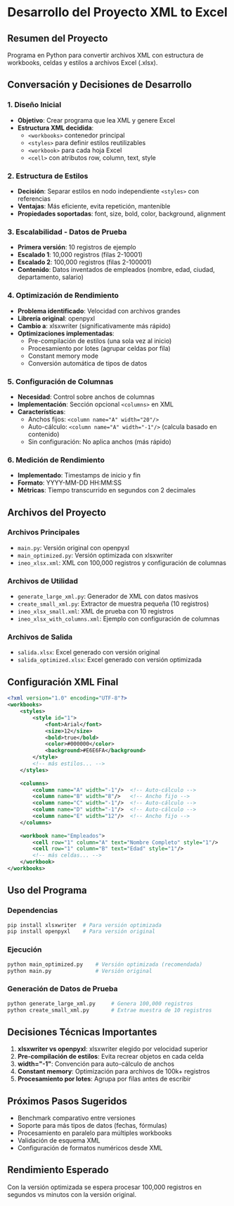 # Desarrollo del Proyecto XML to Excel

## Resumen del Proyecto
Programa en Python para convertir archivos XML con estructura de workbooks, celdas y estilos a archivos Excel (.xlsx).

## Conversación y Decisiones de Desarrollo

### 1. Diseño Inicial
- **Objetivo**: Crear programa que lea XML y genere Excel
- **Estructura XML decidida**:
  - `<workbooks>` contenedor principal
  - `<styles>` para definir estilos reutilizables
  - `<workbook>` para cada hoja Excel
  - `<cell>` con atributos row, column, text, style

### 2. Estructura de Estilos
- **Decisión**: Separar estilos en nodo independiente `<styles>` con referencias
- **Ventajas**: Más eficiente, evita repetición, mantenible
- **Propiedades soportadas**: font, size, bold, color, background, alignment

### 3. Escalabilidad - Datos de Prueba
- **Primera versión**: 10 registros de ejemplo
- **Escalado 1**: 10,000 registros (filas 2-10001)
- **Escalado 2**: 100,000 registros (filas 2-100001)
- **Contenido**: Datos inventados de empleados (nombre, edad, ciudad, departamento, salario)

### 4. Optimización de Rendimiento
- **Problema identificado**: Velocidad con archivos grandes
- **Librería original**: openpyxl
- **Cambio a**: xlsxwriter (significativamente más rápido)
- **Optimizaciones implementadas**:
  - Pre-compilación de estilos (una sola vez al inicio)
  - Procesamiento por lotes (agrupar celdas por fila)
  - Constant memory mode
  - Conversión automática de tipos de datos

### 5. Configuración de Columnas
- **Necesidad**: Control sobre anchos de columnas
- **Implementación**: Sección opcional `<columns>` en XML
- **Características**:
  - Anchos fijos: `<column name="A" width="20"/>`
  - Auto-cálculo: `<column name="A" width="-1"/>` (calcula basado en contenido)
  - Sin configuración: No aplica anchos (más rápido)

### 6. Medición de Rendimiento
- **Implementado**: Timestamps de inicio y fin
- **Formato**: YYYY-MM-DD HH:MM:SS
- **Métricas**: Tiempo transcurrido en segundos con 2 decimales

## Archivos del Proyecto

### Archivos Principales
- `main.py`: Versión original con openpyxl
- `main_optimized.py`: Versión optimizada con xlsxwriter
- `ineo_xlsx.xml`: XML con 100,000 registros y configuración de columnas

### Archivos de Utilidad
- `generate_large_xml.py`: Generador de XML con datos masivos
- `create_small_xml.py`: Extractor de muestra pequeña (10 registros)
- `ineo_xlsx_small.xml`: XML de prueba con 10 registros
- `ineo_xlsx_with_columns.xml`: Ejemplo con configuración de columnas

### Archivos de Salida
- `salida.xlsx`: Excel generado con versión original
- `salida_optimized.xlsx`: Excel generado con versión optimizada

## Configuración XML Final

```xml
<?xml version="1.0" encoding="UTF-8"?>
<workbooks>
    <styles>
        <style id="1">
            <font>Arial</font>
            <size>12</size>
            <bold>true</bold>
            <color>#000000</color>
            <background>#E6E6FA</background>
        </style>
        <!-- más estilos... -->
    </styles>
    
    <columns>
        <column name="A" width="-1"/>  <!-- Auto-cálculo -->
        <column name="B" width="8"/>   <!-- Ancho fijo -->
        <column name="C" width="-1"/>  <!-- Auto-cálculo -->
        <column name="D" width="-1"/>  <!-- Auto-cálculo -->
        <column name="E" width="12"/>  <!-- Ancho fijo -->
    </columns>
    
    <workbook name="Empleados">
        <cell row="1" column="A" text="Nombre Completo" style="1"/>
        <cell row="1" column="B" text="Edad" style="1"/>
        <!-- más celdas... -->
    </workbook>
</workbooks>
```

## Uso del Programa

### Dependencias
```bash
pip install xlsxwriter  # Para versión optimizada
pip install openpyxl    # Para versión original
```

### Ejecución
```bash
python main_optimized.py    # Versión optimizada (recomendada)
python main.py              # Versión original
```

### Generación de Datos de Prueba
```bash
python generate_large_xml.py     # Genera 100,000 registros
python create_small_xml.py       # Extrae muestra de 10 registros
```

## Decisiones Técnicas Importantes

1. **xlsxwriter vs openpyxl**: xlsxwriter elegido por velocidad superior
2. **Pre-compilación de estilos**: Evita recrear objetos en cada celda
3. **width="-1"**: Convención para auto-cálculo de anchos
4. **Constant memory**: Optimización para archivos de 100k+ registros
5. **Procesamiento por lotes**: Agrupa por filas antes de escribir

## Próximos Pasos Sugeridos
- Benchmark comparativo entre versiones
- Soporte para más tipos de datos (fechas, fórmulas)
- Procesamiento en paralelo para múltiples workbooks
- Validación de esquema XML
- Configuración de formatos numéricos desde XML

## Rendimiento Esperado
Con la versión optimizada se espera procesar 100,000 registros en segundos vs minutos con la versión original.